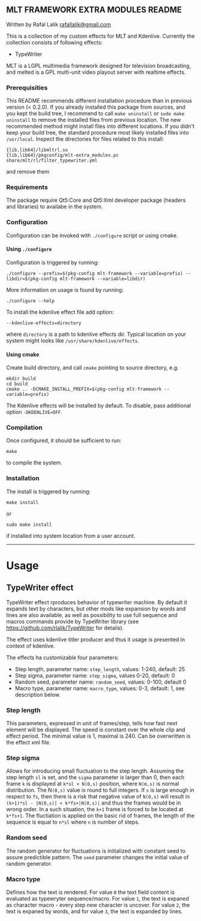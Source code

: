 MLT FRAMEWORK EXTRA MODULES README
---
Written by Rafal Lalik <rafallalik@gmail.com>

This is a collection of my custom effects for MLT and Kdenlive. Currently the collection consists of following effects:
* TypeWriter

MLT is a LGPL multimedia framework designed for television broadcasting, and melted is a GPL multi-unit video playout server with realtime effects.

### Prerequisities
This README recommends different installation procedure than in previous version (< 0.2.0). If you already installed this package from sources, and you kept the build tree, I recommend to call `make uninstall` or `sudo make uninstall` to remove the installed files from previous location.
The new recommended method might install files into different locations. If you didn't keep your build tree, the standard procedure most likely installed files into `/usr/local`. Inspect the directories for files related to this install:

```shell
{lib,lib64}/libmltrl.so
{lib,lib64}/pkgconfig/mlt-extra_modules.pc
share/mlt/rl/filter_typewriter.yml
```
and remove them

### Requirements
The package require Qt5:Core and Qt5:Xml developer package (headers and libraries) to availabe in the system.

### Configuration
Configuration can be invoked with `./configure` script or using cmake.

#### Using `./configure`
Configuration is triggered by running:

```shell
./configure --prefix=$(pkg-config mlt-framework --variable=prefix) --libdir=$(pkg-config mlt-framework --variable=libdir)
```
More information on usage is found by running:
```shell
./configure --help
```
To install the kdenlive effect file add option:
```shell
--kdenlive-effects=directory
```
where `directory` is a path to kdenlive effects dir. Typical location on your system might looks like `/usr/share/kdenlive/effects`.

#### Using cmake
Create build directory, and call `cmake` pointing to source directory, e.g.
```shell
mkdir build
cd build
cmake .. -DCMAKE_INSTALL_PREFIX=$(pkg-config mlt-framework --variable=prefix)
```
The Kdenlive effects will be installed by default. To disable, pass additional option `-DKDENLIVE=OFF`.

### Compilation
Once configured, it should be sufficient to run:
```shell
make
```
to compile the system.

### Installation
The install is triggered by running:
```shell
make install
```
or
```shell
sudo make install
```
if installed into system location from a user account.

---

# Usage

## TypeWriter effect
TypeWriter effect rproduces behavior of typewriter machine. By default it expands text by characters, but other mods like expansion by words and lines are also available, as well as possibility to use full sequence and macros commands provide by TypeWriter library (see https://github.com/rlalik/TypeWriter for details).

The effect uses kdenlive titler producer and thus it usage is presented in context of kdenlive.

The effects ha customizable four parameters:
* Step length, parameter name: `step_length`, values: 1-240, default: 25
* Step sigma, parameter name: `step_sigma`, values 0-20, default: 0
* Random seed, parameter name: `random_seed`, values: 0-100, default 0
* Macro type, parameter name: `macro_type`, values: 0-3, default: 1, see description below.

### Step length
This parameters, expressed in unit of frames/step, tells how fast next element will be displayed. The speed is constant over the whole clip and effect period. The minimal value is 1, maximal is 240. Can be overwritten is the effect xml file.

### Step sigma
Allows for introducing small fluctuation to the step length. Assuming the step length `sl` is set, and the `sigma` parameter is larger than 0, then each frame `k` is displayed at `k*sl + N(0,s)` position, where `N(m,s)` is normal distribution. The N`(0,s)` value is round to full integers. If `s` is large enough in respect to `fs`, then there is a risk that negative value of `N(0,s)` will result in `(k+1)*sl - |N(0,s)| < k*fs+|N(0,s)|` and thus the frames would be in wrong order. In a such situation, the `k+1` frame is forced to be located at `k*fs+1`. The fluctiation is applied on the basic rid of frames, the length of the sequence is equal to `n*sl` where `n` is number of steps.

### Random seed
The random generator for fluctuations is initialized with constant seed to assure predictible pattern. The `seed` parameter changes the initial value of random generator.

### Macro type
Defines how the text is rendered. For value `0` the text field content is evaluated as typewryter sequence/macro. For value `1`, the text is expaned as character macro - every step new character is uncover. For value `2`, the text is expaned by words, and for value `3`, the text is expanded by lines.
